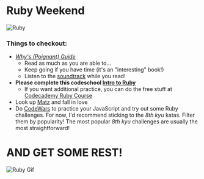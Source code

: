 # Ruby Weekend

![Ruby](http://zohararad.github.io/presentations/falling-in-love-with-ruby/presentation/images/ruby.png)

### Things to checkout:

- [_Why's (Poignant) Guide_](http://www.rubyinside.com/media/poignant-guide.pdf)
  - Read as much as you are able to...
  - Keep going if you have time (it's an "interesting" book!)
  - Listen to the [soundtrack](http://poignant.guide/soundtrack/) while you read!
- **Please complete this codeschool [Intro to Ruby](http://tryruby.org/levels/1/challenges/0)**
  - If you want additional practice, you can do the free stuff at [Codecademy Ruby Course](https://www.codecademy.com/learn/learn-ruby) 
- Look up [Matz](https://en.wikipedia.org/wiki/Yukihiro_Matsumoto) and fall in love
- Do [CodeWars](www.codewars.com/r/b2Ed3Q) to practice your JavaScript and try out some Ruby challenges.  For now, I'd recommend sticking to the _8th kyu_ katas. Filter them by popularity! The most popular _8th kyu_ challenges are usually the most straightforward!

# AND GET SOME REST!

![Ruby Gif](http://38.media.tumblr.com/c3156bdc971a6a53c250dbf67ca440b4/tumblr_inline_nri3lb8p5q1sdncn9_500.gif)